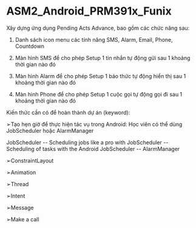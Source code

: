 # ASM2_Android_PRM391x_Funix

Xây dựng ứng dụng Pending Acts Advance, bao gồm các chức năng sau:

1. Danh sách icon menu các tính năng SMS, Alarm, Email, Phone, Countdown

2. Màn hình SMS để cho phép Setup 1 tin nhắn tự động gửi sau 1 khoảng thời gian nào đó

3. Màn hình Alarm để cho phép Setup 1 báo thức tự động hiển thị sau 1 khoảng thời gian nào đó

4. Màn hình Phone để cho phép Setup 1 cuộc gọi tự động gọi đi sau 1 khoảng thời gian nào đó

Kiến thức cần có để hoàn thành dự án (keyword):

➢Tạo hẹn giờ để thực hiện tác vụ trong Android: Học viên có thể dùng JobScheduler hoặc AlarmManager

JobScheduler  -- Scheduling jobs like a pro with JobScheduler  -- Scheduling of tasks with the Android JobScheduler  -- AlarmManager

➢ConstraintLayout

➢Animation

➢Thread

➢Intent

➢Message

➢Make a call
